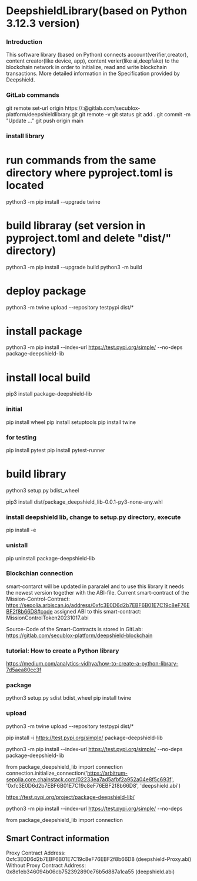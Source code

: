 # DeepshieldLibrary(based on Python 3.12.3 version)

### Introduction
This software library (based on Python) connects account(verifier,creator), content creator(like device, app), content verier(like ai,deepfake) to the blockchain network in order to initialize, read and write blockchain transactions.
More detailed information in the Specification provided by Deepshield.


### GitLab commands
git remote set-url origin https://<username>:<password>@gitlab.com/secublox-platform/deepshieldlibrary.git
git remote -v
git status
git add .
git commit -m "Update ..."
git push origin main


### install library
# run commands from the same directory where pyproject.toml is located
python3 -m pip install --upgrade twine

# build libraray (set version in pyproject.toml and delete "dist/" directory)
python3 -m pip install --upgrade build
python3 -m build
# deploy package
python3 -m twine upload --repository testpypi dist/*
# install package
python3 -m pip install --index-url https://test.pypi.org/simple/ --no-deps package-deepshield-lib
# install local build
pip3 install package-deepshield-lib


### initial
pip install wheel
pip install setuptools
pip install twine

### for testing
pip install pytest
pip install pytest-runner

# build library

python3 setup.py bdist_wheel

pip3 install dist/package_deepshield_lib-0.0.1-py3-none-any.whl
### install deepshield lib, change to setup.py directory, execute

pip install -e
### unistall
pip uninstall package-deepshield-lib

### Blockchian connection
smart-contarct will be updated in pararalel and to use this library it needs the newest version together with the ABI-file.
Current smart-contract of the Mission-Control-Contract:
<https://sepolia.arbiscan.io/address/0xfc3E0D6d2b7EBF6B01E7C19c8eF76EBF2f8b66D8#code>
assigned ABI to this smart-contract: MissionControlToken20231017.abi

Source-Code of the Smart-Contracts is stored in GitLab:
<https://gitlab.com/secublox-platform/deepshield-blockchain>


### tutorial: How to create a Python library
<https://medium.com/analytics-vidhya/how-to-create-a-python-library-7d5aea80cc3f>


### package
python3 setup.py sdist bdist_wheel
pip install twine

### upload
python3 -m twine upload --repository testpypi dist/*

pip install -i https://test.pypi.org/simple/ package-deepshield-lib

python3 -m pip install --index-url https://test.pypi.org/simple/ --no-deps package-deepshield-lib

from package_deepshield_lib import connection
connection.initialize_connection('<https://arbitrum-sepolia.core.chainstack.com/02233ea7ad5afbf2a952a04e8f5c693f>', '0xfc3E0D6d2b7EBF6B01E7C19c8eF76EBF2f8b66D8', 'deepshield.abi')

https://test.pypi.org/project/package-deepshield-lib/

python3 -m pip install --index-url https://test.pypi.org/simple/ --no-deps 

from package_deepshield_lib import connection

## Smart Contract information
Proxy Contract Address: 0xfc3E0D6d2b7EBF6B01E7C19c8eF76EBF2f8b66D8 (deepshield-Proxy.abi)
Without Proxy Contract Address: 0x8e1eb346094b06cb752392890e76b5d887a1ca55 (deepshield.abi)

